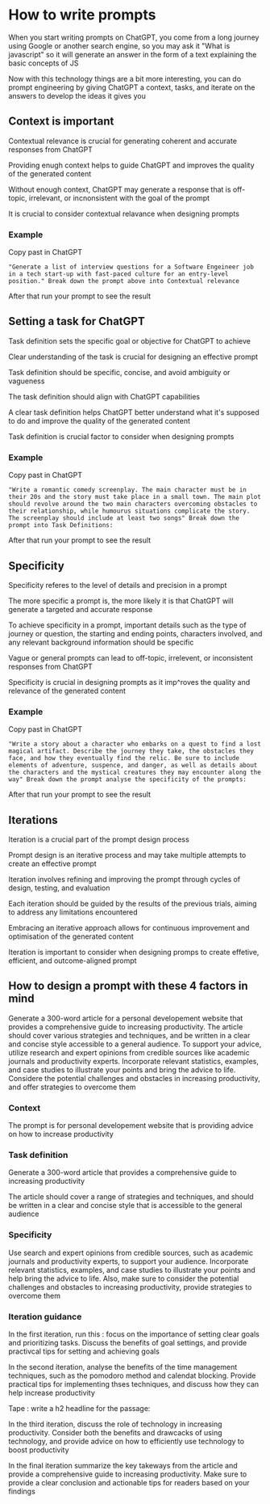 # How to write prompts

When you start writing prompts on ChatGPT, you come from a long journey using Google or another search engine, so you may ask it "What is javascript" so it will generate an answer in the form of a text explaining the basic concepts of JS

Now with this technology things are a bit more interesting, you can do prompt engineering by giving ChatGPT a context, tasks, and iterate on the answers to develop the ideas it gives you

## Context is important

Contextual relevance is crucial for generating coherent and accurate responses from ChatGPT

Providing enugh context helps to guide ChatGPT and improves the quality of the generated content

Without enough context, ChatGPT may generate a response that is off-topic, irrelevant, or incnonsistent with the goal of the prompt

It is crucial to consider contextual relavance when designing prompts

### Example 

Copy past in ChatGPT

```
"Generate a list of interview questions for a Software Engeineer job in a tech start-up with fast-paced culture for an entry-level position." Break down the prompt above into Contextual relevance
```

After that run your prompt to see the result

## Setting a task for ChatGPT

Task definition sets the specific goal or objective for ChatGPT to achieve

Clear understanding of the task is crucial for designing an effective prompt

Task definition should be specific, concise, and avoid ambiguity or vagueness

The task definition should align with ChatGPT capabilities

A clear task definition helps ChatGPT better understand what it's supposed to do and improve the quality of the generated content

Task definition is crucial factor to consider when designing prompts

### Example

Copy past in ChatGPT

```
"Write a romantic comedy screenplay. The main character must be in their 20s and the story must take place in a small town. The main plot should revolve around the two main characters overcoming obstacles to their relationship, while humourus situations complicate the story. The screenplay should include at least two songs" Break down the prompt into Task Definitions:
```

After that run your prompt to see the result

## Specificity

Specificity referes to the level of details and precision in a prompt

The more specific a prompt is, the more likely it is that ChatGPT will generate a targeted and accurate response

To achieve specificity in a prompt, important details such as the type of journey or question, the starting and ending points, characters involved, and any relevant background information should be specific

Vague or general prompts can lead to off-topic, irrelevent, or inconsistent responses from ChatGPT

Specificity is crucial in designing prompts as it imp^roves the quality and relevance of the generated content

### Example

Copy past in ChatGPT

```
"Write a story about a character who embarks on a quest to find a lost magical artifact. Describe the journey they take, the obstacles they face, and how they eventually find the relic. Be sure to include elements of adventure, suspence, and danger, as well as details about the characters and the mystical creatures they may encounter along the way" Break down the prompt analyse the specificity of the prompts:
```

After that run your prompt to see the result

## Iterations

Iteration is a crucial part of the prompt design process

Prompt design is an iterative process and may take multiple attempts to create an effective prompt

Iteration involves refining and improving the prompt through cycles of design, testing, and evaluation

Each iteration should be guided by the results of the previous trials, aiming to address any limitations encountered

Embracing an iterative approach allows for continuous improvement and optimisation of the generated content

Iteration is important to consider when designing promps to create effetive, efficient, and outcome-aligned prompt

## How to design a prompt with these 4 factors in mind

Generate a 300-word article for a personal developement website that provides a comprehensive guide to increasing productivity. The article should cover various strategies and techniques, and be written in a clear and concise style accessible to a general audience. To support your advice, utilize research and expert opinions from credible sources like academic journals and productivity experts. Incorporate relevant statistics, examples, and case studies to illustrate your points and bring the advice to life. Considere the potential challenges and obstacles in increasing productivity, and offer strategies to overcome them

### Context

The prompt is for personal developement website that is providing advice on how to increase productivity

### Task definition

Generate a 300-word article that provides a comprehensive guide to increasing productivity

The article should cover a range of strategies and techniques, and should be written in a clear and concise style that is accessible to the general audience

### Specificity

Use search and expert opinions from credible sources, such as academic journals and productivity experts, to support your audience. Incorporate relevant statistics, examples, and case studies to illustrate your points and help bring the advice to life. Also, make sure to consider the potential challenges and obstacles to increasing productivity, provide strategies to overcome them

### Iteration guidance

In the first iteration, run this : focus on the importance of setting clear goals and prioritizing tasks. Discuss the benefits of goal settings, and provide practivcal tips for setting and achieving goals

In the second iteration, analyse the benefits of the time management techniques, such as the pomodoro method and calendat blocking. Provide practical tips for implementing thses techniques, and discuss how they can help increase productivity

Tape : write a h2 headline for the passage:

In the third iteration, discuss the role of technology in increasing productivity. Consider both the benefits and drawcacks of using technology, and provide advice on how to efficiently use technology to boost productivity

In the final iteration summarize the key takeways from the article and provide a comprehensive guide to increasing productivity. Make sure to provide a clear conclusion and actionable tips for readers based on your findings
